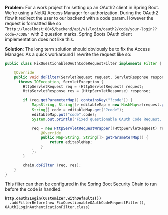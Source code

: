 **Problem**: For a work project I'm setting up an OAuth2 client in Spring Boot. We're using a NetIQ Access Manager for authorization. During the OAuth2 flow it redirect the user to our backend with a code param. However the request is formatted like so "`http://localhost:8045/backend/api/v1/login/oauth2/code/your-login??code=/CODE"` with 2 question marks. Spring Boots OAuth client implementation does not like this.

**Solution**: The long term solution should obviously be to fix the Access Manager. As a quick workaround I rewrite the request like so:

```java
public class FixQuestionableOAuthCodeRequestFilter implements Filter {

    @Override
    public void doFilter(ServletRequest request, ServletResponse response, FilterChain chain)
      throws IOException, ServletException {
        HttpServletRequest req = (HttpServletRequest) request;
        HttpServletResponse res = (HttpServletResponse) response;

        if (req.getParameterMap().containsKey("?code")) {
            Map<String, String[]> editableMap = new HashMap<>(request.getParameterMap());
            String[] code = editableMap.get("?code");
            editableMap.put("code",code);
            System.out.println("Fixed questionable OAuth Code Request..");

            req = new HttpServletRequestWrapper((HttpServletRequest) request) {
                @Override
                public Map<String, String[]> getParameterMap() {
                    return editableMap;
                }
            };
        }

        chain.doFilter (req, res);
    }
}
```

This filter can then be configured in the Spring Boot Security Chain to run before the code is handled:

<pre class="language-java"><code class="lang-java"><strong>http.oauth2Login(Customizer.withDefaults())
</strong>  .addFilterBefore(new FixQuestionableOAuthCodeRequestFilter(), OAuth2LoginAuthenticationFilter.class)
</code></pre>
